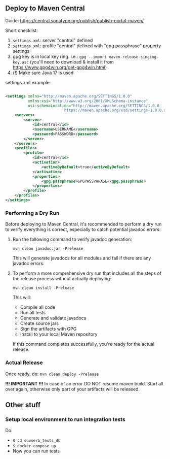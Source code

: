 ## Deploy to Maven Central
Guide: https://central.sonatype.org/publish/publish-portal-maven/

Short checklist:

 1. `settings.xml`: server "central" defined
 1. `settings.xml`: profile "central" defined with "gpg.passphrase" property settings
 1. gpg key is in local key ring. i.e.: `gpg --import maven-release-singing-key.asc` (you'll need to download & install it from https://www.gpg4win.org/get-gpg4win.html)
 1. (**!**) Make sure Java 17 is used

settings.xml example:

```xml

<settings xmlns="http://maven.apache.org/SETTINGS/1.0.0"
          xmlns:xsi="http://www.w3.org/2001/XMLSchema-instance"
          xsi:schemaLocation="http://maven.apache.org/SETTINGS/1.0.0
                          https://maven.apache.org/xsd/settings-1.0.0.xsd">
    <servers>
        <server>
            <id>central</id>
            <username>USERNAME</username>
            <password>PASSWORD</password>
        </server>
    </servers>
    <profiles>
        <profile>
            <id>central</id>
            <activation>
                <activeByDefault>true</activeByDefault>
            </activation>
            <properties>
                <gpg.passphrase>GPGPASSPHRASE</gpg.passphrase>
            </properties>
        </profile>
    </profiles>
</settings>
```

### Performing a Dry Run

Before deploying to Maven Central, it's recommended to perform a dry run to verify everything is correct, especially to catch potential javadoc errors:

1. Run the following command to verify javadoc generation:
   ```
   mvn clean javadoc:jar -Prelease
   ```
   This will generate javadocs for all modules and fail if there are any javadoc errors.

2. To perform a more comprehensive dry run that includes all the steps of the release process without actually deploying:
   ```
   mvn clean install -Prelease
   ```
   This will:
   - Compile all code
   - Run all tests
   - Generate and validate javadocs
   - Create source jars
   - Sign the artifacts with GPG
   - Install to your local Maven repository

   If this command completes successfully, you're ready for the actual release.

### Actual Release

Once ready, do: `mvn clean deploy -Prelease`

**!!! IMPORTANT !!!** In case of an error DO NOT resume maven build. Start all over again, otherwise only part of your artifacts will be released. 

## Other stuff
### Setup local environment to run integration tests
Do:

 * `$ cd summerb_tests_db`
 * `$ docker-compose up`
 * Now you can run tests
